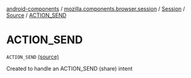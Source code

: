 [android-components](../../../index.md) / [mozilla.components.browser.session](../../index.md) / [Session](../index.md) / [Source](index.md) / [ACTION_SEND](./-a-c-t-i-o-n_-s-e-n-d.md)

# ACTION_SEND

`ACTION_SEND` [(source)](https://github.com/mozilla-mobile/android-components/blob/master/components/browser/session/src/main/java/mozilla/components/browser/session/Session.kt#L133)

Created to handle an ACTION_SEND (share) intent


